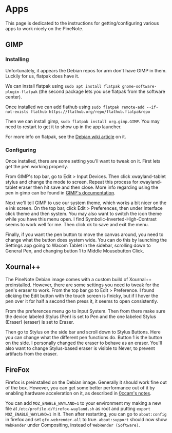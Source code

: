 # Apps
This page is dedicated to the instructions for getting/configuring various apps to work nicely on the PineNote.
## GIMP
### Installing
Unfortunately, it appears the Debian repos for arm don't have GIMP in them. Luckily for us, flatpak does have it.

We can install flatpak using `sudo apt install flatpak gnome-software-plugin-flatpak` (the second package lets you use flatpak from the software center).

Once installed we can add flathub using `sudo flatpak remote-add --if-not-exists flathub https://flathub.org/repo/flathub.flatpakrepo`

Then we can install gimp, `sudo flatpak install org.gimp.GIMP`. You may need to restart to get it to show up in the app launcher.

For more info on flatpak, see the [Debian wiki article](https://wiki.debian.org/Flatpak) on it.

### Configuring
Once installed, there are some setting you'll want to tweak on it. First lets get the pen working properly.

From GIMP's top bar, go to Edit > Input Devices. Then click xwayland-tablet stylus and change the mode to screen. Repeat this process for xwayland-tablet eraser then hit save and then close. More info regarding using the pen in gimp can be found in [GIMP's documentation](https://developer.gimp.org/core/specifications/graphic_tablets_support/).

Next we'll tell GIMP to use our system theme, which works a bit nicer on the e ink screen. On the top bar, click Edit > Preferences, then under Interface click theme and then system. You may also want to switch the icon theme while you have this menu open. I find Symbolic-Inverted-High-Contrast seems to work well for me. Then click ok to save and exit the menu.

Finally, if you want the pen button to move the canvas around, you need to change what the button does system wide. You can do this by launching the Settings app going to Wacom Tablet in the sidebar, scrolling down to General Pen, and changing button 1 to Middle Mousebutton Click.

## Xournal++
The PineNote Debian image comes with a custom build of Xournal++ preinstalled. However, there are some settings you need to tweak for the pen's eraser to work. From the top bar go to Edit > Preference. I found clicking the Edit button with the touch screen is finicky, but if I hover the pen over it for half a second then press it, it seems to open consistently. 

From the preferences menu go to Input System. Then from there make sure the device labeled Stylus (Pen) is set to Pen and the one labeled Stylus (Eraser) (eraser) is set to Eraser. 

Then go to Stylus on the side bar and scroll down to Stylus Buttons. Here you can change what the different pen functions do. Button 1 is the button on the side. I personally changed the eraser to behave as an eraser. You'll also want to change Stylus-based eraser is visible to Never, to prevent artifacts from the eraser.

## FireFox
Firefox is preinstalled on the Debian image. Generally it should work fine out of the box. However, you can get some better performance out of it by enabling hardware acceleration on it, as described in [0ccam's notes](https://github.com/0cc4m/pinenote-misc#firefox-hardware-acceleration).

You can add `MOZ_ENABLE_WAYLAND=1` to your environment my making a new file at `/etc/profile.d/firefox-wayland.sh` as root and putting `export MOZ_ENABLE_WAYLAND=1` in it. Then after restarting, you can go to `about:config` in firefox and set `gfx.webrender.all` to true. `about:support` should now show `WebRender` under Compositing, instead of `WebRender (Software)`.

